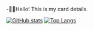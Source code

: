 
-👋🏻Hello! This is my card details.

[![GitHub stats](https://github-readme-stats.vercel.app/api?username=Xieansecn&count_private=true&show_icons=true＆theme=radical)](https://github.com/anuraghazra/github-readme-stats)
[![Top Langs](https://github-readme-stats.vercel.app/api/top-langs/?username=Xieansecn&layout=compact)](https://github.com/anuraghazra/github-readme-stats)

<!-- 

 **canyie/canyie** is a ✨ _special_ ✨ repository because its `README.md` (this file) appears on your GitHub profile. 

  

 Here are some ideas to get you started: 

  

 - 🔭 I’m currently working on ... 

 - 🌱 I’m currently learning ... 

 - 👯 I’m looking to collaborate on ... 

 - 🤔 I’m looking for help with ... 

 - 💬 Ask me about ... 

 - 📫 How to reach me: ... 

 - 😄 Pronouns: ... 

 - ⚡ Fun fact: ... 

 -->

